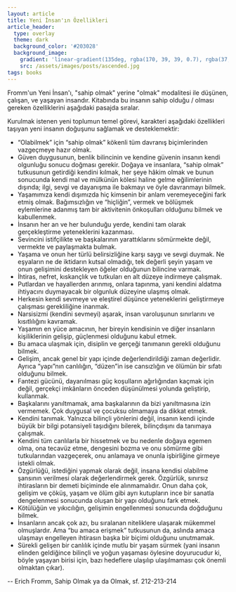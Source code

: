 ```yaml
---
layout: article
title: Yeni İnsan'ın Özellikleri
article_header:
  type: overlay
  theme: dark
  background_color: '#203028'
  background_image:
    gradient: 'linear-gradient(135deg, rgba(170, 39, 39, 0.7), rgba(37, 143, 51, 0.92))'
    src: /assets/images/posts/ascended.jpg
tags: books
---
```


Fromm'un Yeni İnsan'ı, "sahip olmak" yerine "olmak" modalitesi ile düşünen, çalışan, ve yaşayan insandır. Kitabında bu insanın sahip olduğu / olması gereken özelliklerini aşağıdaki pasajda sıralar. 

<!--more-->

Kurulmak istenen yeni toplumun temel görevi, karakteri aşağıdaki özellikleri taşıyan yeni insanın doğuşunu sağlamak ve desteklemektir:

- “Olabilmek” için “sahip olmak” kökenli tüm davranış biçimlerinden vazgeçmeye hazır olmak.
- Güven duygusunun, benlik bilincinin ve kendine güvenin insanın kendi olgunluğu sonucu doğması gerekir. Doğaya ve insanlara, “sahip olmak” tutkusunun getirdiği kendini kılmak, her şeye hâkim olmak ve bunun sonucunda kendi mal ve mülkünün kölesi haline gelme eğilimlerinin dışında; ilgi, sevgi ve dayanışma ile bakmayı ve öyle davranmayı bilmek.
- Yaşamımıza kendi dışımızda hiç kimsenin bir anlam veremeyeceğini fark etmiş olmak. Bağımsızlığın ve “hiçliğin”, vermek ve bölüşmek eylemlerine adanmış tam bir aktivitenin önkoşulları olduğunu bilmek ve kabullenmek.
- İnsanın her an ve her bulunduğu yerde, kendini tam olarak gerçekleştirme yeteneklerini kazanması.
- Sevincini istifçilikte ve başkalarının yarattıklarını sömürmekte değil, vermekte ve paylaşmakta bulmak.
- Yaşama ve onun her türlü belirsizliğine karşı saygı ve sevgi duymak. Ne eşyaların ne de iktidarın kutsal olmadığı, tek değerli şeyin yaşam ve onun gelişimini destekleyen öğeler olduğunun bilincine varmak.
- İhtiras, nefret, kıskançlık ve tutkuları en alt düzeye indirmeye çalışmak.
- Putlardan ve hayallerden arınmış, onlara tapınma, yani kendini aldatma ihtiyacını duymayacak bir olgunluk düzeyine ulaşmış olmak.
- Herkesin kendi sevmeye ve eleştirel düşünce yeteneklerini geliştirmeye çalışması gerekliliğine inanmak.
- Narsisizmi (kendini sevmeyi) aşarak, insan varoluşunun sınırlarını ve kısıtlılığını kavramak.
- Yaşamın en yüce amacının, her bireyin kendisinin ve diğer insanların kişiliklerinin gelişip, güçlenmesi olduğunu kabul etmek.
- Bu amaca ulaşmak için, disiplin ve gerçeği tanımanın gerekli olduğunu bilmek.
- Gelişim, ancak genel bir yapı içinde değerlendirildiği zaman değerlidir. Ayrıca “yapı”nın canlılığın, “düzen”in ise cansızlığın ve ölümün bir sıfatı olduğunu bilmek.
- Fantezi gücünü, dayanılması güç koşulların ağırlığından kaçmak için değil, gerçekçi imkânların önceden düşünülmesi yolunda geliştirip, kullanmak.
- Başkalarını yanıltmamak, ama başkalarının da bizi yanıltmasına izin vermemek. Çok duygusal ve çocuksu olmamaya da dikkat etmek.
- Kendini tanımak. Yalnızca bilinçli yönlerini değil, insanın kendi içinde büyük bir bilgi potansiyeli taşıdığını bilerek, bilinçdışını da tanımaya çalışmak.
- Kendini tüm canlılarla bir hissetmek ve bu nedenle doğaya egemen olma, ona tecavüz etme, dengesini bozma ve onu sömürme gibi tutkularından vazgeçerek, onu anlamaya ve onunla işbirliğine girmeye istekli olmak.
- Özgürlüğü, istediğini yapmak olarak değil, insana kendisi olabilme şansının verilmesi olarak değerlendirmek gerek. Özgürlük, sınırsız ihtirasların bir demeti biçiminde ele alınmamalıdır. Onun daha çok, gelişim ve çöküş, yaşam ve ölüm gibi ayrı kutupların ince bir sanatla dengelenmesi sonucunda oluşan bir yapı olduğunu fark etmek.
- Kötülüğün ve yıkıcılığın, gelişimin engellenmesi sonucunda doğduğunu bilmek.
- İnsanların ancak çok azı, bu sıralanan niteliklere ulaşarak mükemmel olmuşlardır. Ama “bu amaca erişmek” tutkusunun da, aslında amaca ulaşmayı engelleyen ihtirasın başka bir biçimi olduğunu unutmamak.
- Sürekli gelişen bir canlılık içinde mutlu bir yaşam sürmek (yani insanın elinden geldiğince bilinçli ve yoğun yaşaması öylesine doyurucudur ki, böyle yaşayan birisi için, bazı hedeflere ulaşılıp ulaşılmaması çok önemli olmaktan çıkar).

-- Erich Fromm, Sahip Olmak ya da Olmak, sf. 212-213-214